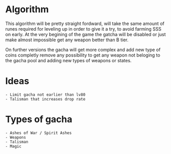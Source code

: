 # Algorithm

This algorithm will be pretty straight fordward, will take the same amount of runes required for leveling up in order to give it a try, to avoid farming SSS on early. At the very begining of the game the gatcha will be disabled or just make almost impossible get any weapon better than B tier.

On further versions the gacha will get more complex and add new type of coins completly remove any possibility to get any weapon not beloging to the gacha pool and adding new types 
of weapons or states.



# Ideas 
    - Limit gacha not earlier than lv80
    - Talisman that increases drop rate



# Types of gacha
    - Ashes of War / Spirit Ashes
    - Weapons
    - Talisman
    - Magic